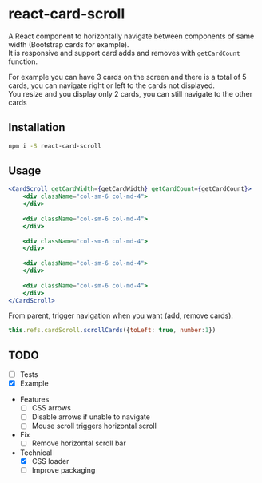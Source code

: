# react-card-scroll
A React component to horizontally navigate between components of same width (Bootstrap cards for example).  
It is responsive and support card adds and removes with `getCardCount` function.


For example you can have 3 cards on the screen and there is a total of 5 cards, you can navigate right or left to the cards not displayed.  
You resize and you display only 2 cards, you can still navigate to the other cards

## Installation
```bash
npm i -S react-card-scroll
```

## Usage

```jsx
<CardScroll getCardWidth={getCardWidth} getCardCount={getCardCount}>
    <div className="col-sm-6 col-md-4">
    </div>
    
    <div className="col-sm-6 col-md-4">
    </div>
    
    <div className="col-sm-6 col-md-4">
    </div>
    
    <div className="col-sm-6 col-md-4">
    </div>
    
    <div className="col-sm-6 col-md-4">
    </div>
</CardScroll>
```

From parent, trigger navigation when you want (add, remove cards):

```javascript
this.refs.cardScroll.scrollCards({toLeft: true, number:1})
```

## TODO
- [ ] Tests
- [x] Example
- Features
    - [ ] CSS arrows
    - [ ] Disable arrows if unable to navigate
    - [ ] Mouse scroll triggers horizontal scroll
- Fix
    - [ ] Remove horizontal scroll bar
- Technical
    - [x] CSS loader
    - [ ] Improve packaging
